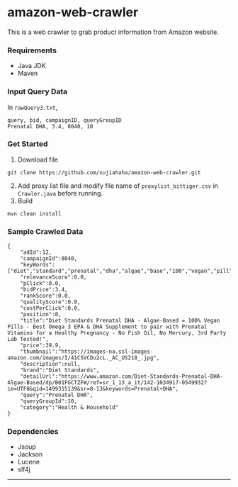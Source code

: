 # amazon-web-crawler

This is a web crawler to grab product information from Amazon website. 

### Requirements
- Java JDK 
- Maven

### Input Query Data
In `rawQuery3.txt`,
```
query, bid, campaignID, queryGroupID 
Prenatal DHA, 3.4, 8040, 10
```

### Get Started
1. Download file
```
git clone https://github.com/xujiahaha/amazon-web-crawler.git
```
2. Add proxy list file and modify file name of `proxylist_bittiger.csv` in `Crawler.java` before running.
3. Build
```
mvn clean install
```

### Sample Crawled Data
```
{
	"adId":12,
	"campaignId":8040,
	"keyWords":["diet","standard","prenatal","dha","algae","base","100","vegan","pill","best","omega","3","epa","dha","supplement","pair","prenatal","vitamin","healthy","pregnancy","fish","oil","mercury","3rd","party","lab","test"],
	"relevanceScore":0.0,
	"pClick":0.0,
	"bidPrice":3.4,
	"rankScore":0.0,
	"qualityScore":0.0,
	"costPerClick":0.0,
	"position":0,
	"title":"Diet Standards Prenatal DHA - Algae-Based = 100% Vegan Pills - Best Omega 3 EPA & DHA Supplement to pair with Prenatal Vitamins for a Healthy Pregnancy - No Fish Oil, No Mercury, 3rd Party Lab Tested!",
	"price":39.9,
	"thumbnail":"https://images-na.ssl-images-amazon.com/images/I/41CSVCDu2cL._AC_US218_.jpg",
	"description":null,
	"brand":"Diet Standards",
	"detailUrl":"https://www.amazon.com/Diet-Standards-Prenatal-DHA-Algae-Based/dp/B01FGCTZFW/ref=sr_1_13_a_it/142-1034917-0549932?ie=UTF8&qid=1499315139&sr=8-13&keywords=Prenatal+DHA",
	"query":"Prenatal DHA",
	"queryGroupId":10,
	"category":"Health & Household"
}

```

### Dependencies
- Jsoup
- Jackson
- Lucene
- slf4j



----------
